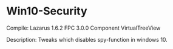 # Win10-Security

Compile:
  Lazarus 1.6.2 FPC 3.0.0
  Component VirtualTreeView

Description:
  Tweaks which disables spy-function in windows 10.
